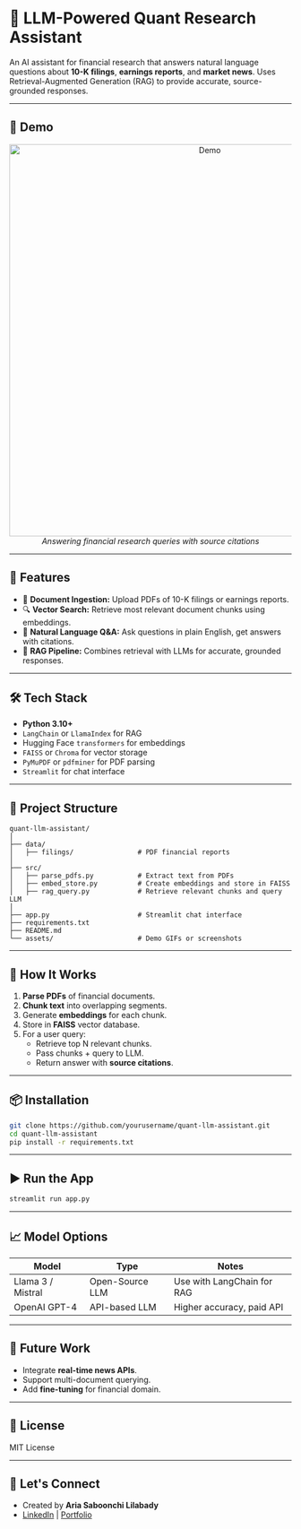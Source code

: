 # 🤖 LLM-Powered Quant Research Assistant

An AI assistant for financial research that answers natural language questions about **10-K filings**, **earnings reports**, and **market news**. Uses Retrieval-Augmented Generation (RAG) to provide accurate, source-grounded responses.

---

## 🚀 Demo

<div align="center">
  <img src="assets/demo.gif" alt="Demo" width="700"/>
  <br/>
  <em>Answering financial research queries with source citations</em>
</div>

---

## 🧠 Features

- 📄 **Document Ingestion:** Upload PDFs of 10-K filings or earnings reports.
- 🔍 **Vector Search:** Retrieve most relevant document chunks using embeddings.
- 💬 **Natural Language Q&A:** Ask questions in plain English, get answers with citations.
- 🧮 **RAG Pipeline:** Combines retrieval with LLMs for accurate, grounded responses.

---

## 🛠 Tech Stack

- **Python 3.10+**
- `LangChain` or `LlamaIndex` for RAG
- Hugging Face `transformers` for embeddings
- `FAISS` or `Chroma` for vector storage
- `PyMuPDF` or `pdfminer` for PDF parsing
- `Streamlit` for chat interface

---

## 📁 Project Structure

```
quant-llm-assistant/
│
├── data/
│   ├── filings/                # PDF financial reports
│
├── src/
│   ├── parse_pdfs.py           # Extract text from PDFs
│   ├── embed_store.py          # Create embeddings and store in FAISS
│   ├── rag_query.py            # Retrieve relevant chunks and query LLM
│
├── app.py                      # Streamlit chat interface
├── requirements.txt
├── README.md
└── assets/                     # Demo GIFs or screenshots
```

---

## 🧪 How It Works

1. **Parse PDFs** of financial documents.
2. **Chunk text** into overlapping segments.
3. Generate **embeddings** for each chunk.
4. Store in **FAISS** vector database.
5. For a user query:
   - Retrieve top N relevant chunks.
   - Pass chunks + query to LLM.
   - Return answer with **source citations**.

---

## 📦 Installation

```bash
git clone https://github.com/yourusername/quant-llm-assistant.git
cd quant-llm-assistant
pip install -r requirements.txt
```

---

## ▶️ Run the App

```bash
streamlit run app.py
```

---

## 📈 Model Options

| Model           | Type            | Notes                                |
|-----------------|-----------------|---------------------------------------|
| Llama 3 / Mistral| Open-Source LLM | Use with LangChain for RAG            |
| OpenAI GPT-4    | API-based LLM   | Higher accuracy, paid API             |

---

## 🧠 Future Work

- Integrate **real-time news APIs**.
- Support multi-document querying.
- Add **fine-tuning** for financial domain.

---

## 📄 License

MIT License

---

## 🤝 Let's Connect

- Created by **Aria Saboonchi Lilabady**  
- [LinkedIn](https://linkedin.com/in/...) | [Portfolio](https://your-portfolio.com)
